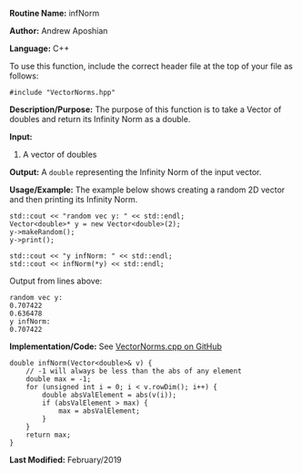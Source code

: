 **Routine Name:** infNorm

**Author:** Andrew Aposhian

**Language:** C++

To use this function, include the correct header file at the top of your file as follows:
```
#include "VectorNorms.hpp"
```

**Description/Purpose:** The purpose of this function is to take a Vector of doubles and return its Infinity Norm as a double.

**Input:**
1. A vector of doubles

**Output:** A `double` representing the Infinity Norm of the input vector.

**Usage/Example:** The example below shows creating a random 2D vector and then printing its Infinity Norm.
```
std::cout << "random vec y: " << std::endl;
Vector<double>* y = new Vector<double>(2);
y->makeRandom();
y->print();

std::cout << "y infNorm: " << std::endl;
std::cout << infNorm(*y) << std::endl;
```

Output from lines above:
```
random vec y: 
0.707422
0.636478
y infNorm: 
0.707422
```

**Implementation/Code:**
See [VectorNorms.cpp on GitHub](https://github.com/aposhiana/math5610/blob/master/src/lib/VectorNorms.cpp)
```
double infNorm(Vector<double>& v) {
    // -1 will always be less than the abs of any element
    double max = -1;
    for (unsigned int i = 0; i < v.rowDim(); i++) {
        double absValElement = abs(v(i));
        if (absValElement > max) {
            max = absValElement;
        }
    }
    return max;
}
```

**Last Modified:** February/2019
